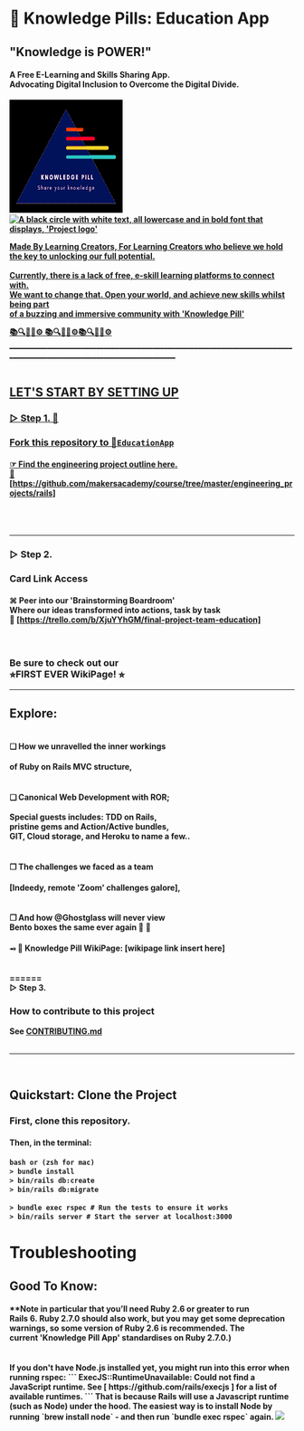 # <b>🔗 Knowledge Pills: Education App

## "Knowledge is POWER!" <br>
#### <b>A Free E-Learning and Skills Sharing App. <br><b>Advocating Digital Inclusion to Overcome the Digital Divide.
<html5>
<head>

 <a href="" rel="opener">
 <img width=200px height=200px src="KnowledgeLogo2021-02-18 at 02.36.03.png" alt="A dark blue triangle with a white text in the middle reading, 'Knowledge Pill Share Your Knowledge' an e-learning web app logo"></a>
  <a href="" rel="opener"><b> <a href="" rel="opener">
 <img width=200px height=200px src="https://i.imgur.com/6wj0hh6.jpg" alt="A black circle with white text, all lowercase and in bold font that displays, 'Project logo'"></a>
  <a href="" rel="noopener">
 </head>
</p>
Made By Learning Creators, For Learning Creators who believe we hold <br>the key to unlocking our full potential. <br>
<br>Currently, there is a lack of free, e-skill learning platforms to connect with.<br>We want to change that. Open your world, and achieve new skills whilst being part <br>of a buzzing and immersive community with 'Knowledge Pill'

 📚🔍🔖🔁⚙️ 📚🔍🔖🔁⚙️📚🔍🔖🔁⚙️ _______________________________________________________________________________________________________________________
<br>
<br>

## LET'S START BY SETTING UP
### ▷ <b>Step 1. 🔱 <br>
### <b>Fork this repository to 🔗`EducationApp`

#### ☞ Find the engineering project outline here. <br><b>🔗 [https://github.com/makersacademy/course/tree/master/engineering_projects/rails]
<br>
<br>

_________________________________________________________________________________________________________________________________

### ▷ <b>Step 2. <br>
### <b>Card Link Access <br>
#### ⌘ Peer into our 'Brainstorming Boardroom'<br> Where our ideas transformed into actions, task by task <br> 🔗 [https://trello.com/b/XjuYYhGM/final-project-team-education]
<br>

### Be sure to check out our <br>⭐︎<b>FIRST EVER WikiPage! ⭐︎
________________________________________________________________________________________________
## Explore:
#### <br>❏ How we unravelled the inner workings
#### of <b>Ruby on Rails MVC structure,</br>
#### <br> ❑ Canonical Web Development with ROR;<br>
Special guests includes: TDD on Rails, <br>
pristine gems and Action/Active bundles,<br>
GIT, Cloud storage, and Heroku to name a few..
#### <br> ❐ The challenges we faced as a team
#### [Indeedy, remote 'Zoom' challenges galore],
#### <br>❒ And how @Ghostglass will never view<br> Bento boxes the same ever again 🍱 👀
#### <b>⥇ 🔗 Knowledge Pill WikiPage: [wikipage link insert here]
<br>
======
<br>
▷  Step 3.
<br>

### How to contribute to this project
See [CONTRIBUTING.md](CONTRIBUTING.md)
<br>
<br>
______________
<br>

## Quickstart: Clone the Project
### First, clone this repository.
#### Then, in the terminal:

```
bash or (zsh for mac)
> bundle install
> bin/rails db:create
> bin/rails db:migrate

> bundle exec rspec # Run the tests to ensure it works
> bin/rails server # Start the server at localhost:3000
```

# Troubleshooting

## Good To Know: <br>
#### **Note in particular that you’ll need Ruby 2.6 or greater to run Rails 6. Ruby 2.7.0 should also work, but you may get some deprecation warnings, so some version of Ruby 2.6 is recommended. The current 'Knowledge Pill App' standardises on Ruby 2.7.0.)
<br>
If you don't have Node.js installed yet, you might run into this error when running rspec:
```
ExecJS::RuntimeUnavailable:
Could not find a JavaScript runtime.
See [ https://github.com/rails/execjs ] for a list of available runtimes.
 ```
That is because Rails will use a Javascript runtime (such as Node) under the hood.
The easiest way is to install Node by running `brew install node` -
and then run `bundle exec rspec` again.

<img src=https://media.giphy.com/media/xT5LMYsUngncR3KNzy/giphy.gif>
